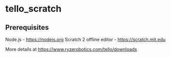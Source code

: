# tello_scratch

## Prerequisites
Node.js - https://nodejs.org
Scratch 2 offline editor - https://scratch.mit.edu

More details at https://www.ryzerobotics.com/tello/downloads
